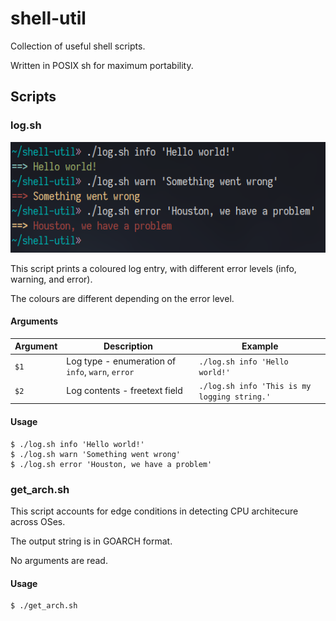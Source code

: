 # shell-util

Collection of useful shell scripts.

Written in POSIX sh for maximum portability.

## Scripts

### log.sh

![log.sh Example](img/log_sh_demo.png)

This script prints a coloured log entry, with different error levels (info, warning, and error).

The colours are different depending on the error level.

#### Arguments

| Argument | Description                                       | Example                                      |
|----------|---------------------------------------------------|----------------------------------------------|
| `$1`     | Log type - enumeration of `info`, `warn`, `error` | `./log.sh info 'Hello world!'`               |
| `$2`     | Log contents - freetext field                     | `./log.sh info 'This is my logging string.'` |

#### Usage

```shell
$ ./log.sh info 'Hello world!'
$ ./log.sh warn 'Something went wrong'
$ ./log.sh error 'Houston, we have a problem'
```

### get_arch.sh

This script accounts for edge conditions in detecting CPU architecure across OSes.

The output string is in GOARCH format.

No arguments are read.

#### Usage

```shell
$ ./get_arch.sh
```
